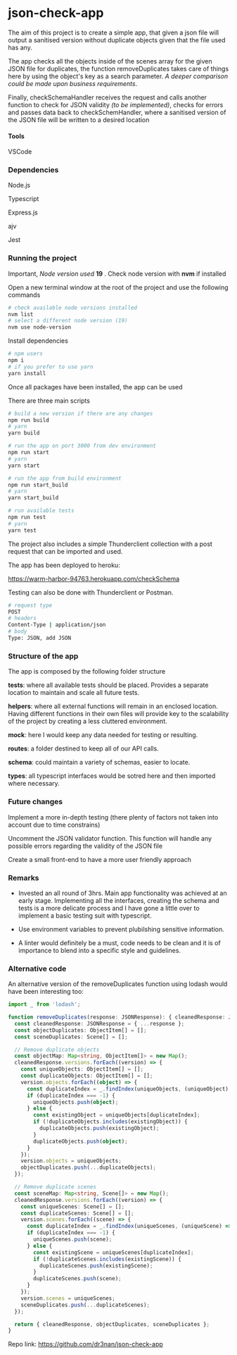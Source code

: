 # json-check-app

The aim of this project is to create a simple app, that given a json file will output a sanitised version without duplicate objects given that the file used has any.

The app checks all the objects inside of the scenes array for the given JSON file for duplicates, the function removeDuplicates takes care of things here by using the object's key as a search parameter. *A deeper comparison could be made upon business requirements*.

Finally, checkSchemaHandler receives the request and calls another function to check for JSON validity *(to be implemented)*, checks for errors and passes data back to checkSchemHandler, where a sanitised version of the JSON file will be written to a desired location

#### Tools

VSCode

### Dependencies

Node.js

Typescript

Express.js

ajv

Jest

### Running the project

Important, *Node version used* **19** . Check node version with **nvm** if installed

Open a new terminal window at the root of the project and use the following commands

```bash
# check available node versions installed
nvm list
# select a different node version (19)
nvm use node-version
```

Install dependencies

```bash
# npm users
npm i
# if you prefer to use yarn
yarn install
```

Once all packages have been installed, the app can be used

There are three main scripts

```bash
# build a new version if there are any changes
npm run build
# yarn
yarn build

# run the app on port 3000 from dev environment
npm run start
# yarn
yarn start

# run the app from build environment
npm run start_build
# yarn
yarn start_build

# run available tests
npm run test
# yarn
yarn test
```

The project also includes a simple Thunderclient collection with a post request that can be imported and used.

The app has been deployed to heroku:

https://warm-harbor-94763.herokuapp.com/checkSchema

Testing can also be done with Thunderclient or Postman.

```bash
# request type
POST
# headers
Content-Type | application/json
# body
Type: JSON, add JSON
```

### Structure of the app

The app is composed by the following folder structure

**tests**: where all available tests should be placed. Provides a separate location to maintain and scale all future tests.

**helpers**: where all external functions will remain in an enclosed location. Having different functions in their own files will provide key to the scalability of the project by creating a less cluttered environment.

**mock**: here I would keep any data needed for testing or resulting.

**routes**: a folder destined to keep all of our API calls.

**schema**: could maintain a variety of schemas, easier to locate.

**types**: all typescript interfaces would be sotred here and then imported where necessary.

### Future changes

Implement a more in-depth testing (there plenty of factors not taken into account due to time constrains)

Uncomment the JSON validator function. This function will handle any possible errors regarding the validity of the JSON file

Create a small front-end to have a more user friendly approach

### Remarks

- Invested an all round of 3hrs. Main app functionality was achieved at an early stage. Implementing all the interfaces, creating the schema and tests is a more delicate process and I have gone a little over to implement a basic testing suit with typescript.

- Use environment variables to prevent plubilshing sensitive information.

- A linter would definitely be a must, code needs to be clean and it is of importance to blend into a specific style and guidelines.

### Alternative code

An alternative version of the removeDuplicates function using lodash would have been interesting too:
```typescript
import _ from 'lodash';

function removeDuplicates(response: JSONResponse): { cleanedResponse: JSONResponse; objectDuplicates: ObjectItem[]; sceneDuplicates: Scene[] } {
  const cleanedResponse: JSONResponse = { ...response };
  const objectDuplicates: ObjectItem[] = [];
  const sceneDuplicates: Scene[] = [];

  // Remove duplicate objects
  const objectMap: Map<string, ObjectItem[]> = new Map();
  cleanedResponse.versions.forEach((version) => {
    const uniqueObjects: ObjectItem[] = [];
    const duplicateObjects: ObjectItem[] = [];
    version.objects.forEach((object) => {
      const duplicateIndex = _.findIndex(uniqueObjects, (uniqueObject) => _.isEqual(uniqueObject, object));
      if (duplicateIndex === -1) {
        uniqueObjects.push(object);
      } else {
        const existingObject = uniqueObjects[duplicateIndex];
        if (!duplicateObjects.includes(existingObject)) {
          duplicateObjects.push(existingObject);
        }
        duplicateObjects.push(object);
      }
    });
    version.objects = uniqueObjects;
    objectDuplicates.push(...duplicateObjects);
  });

  // Remove duplicate scenes
  const sceneMap: Map<string, Scene[]> = new Map();
  cleanedResponse.versions.forEach((version) => {
    const uniqueScenes: Scene[] = [];
    const duplicateScenes: Scene[] = [];
    version.scenes.forEach((scene) => {
      const duplicateIndex = _.findIndex(uniqueScenes, (uniqueScene) => _.isEqual(uniqueScene, scene));
      if (duplicateIndex === -1) {
        uniqueScenes.push(scene);
      } else {
        const existingScene = uniqueScenes[duplicateIndex];
        if (!duplicateScenes.includes(existingScene)) {
          duplicateScenes.push(existingScene);
        }
        duplicateScenes.push(scene);
      }
    });
    version.scenes = uniqueScenes;
    sceneDuplicates.push(...duplicateScenes);
  });

  return { cleanedResponse, objectDuplicates, sceneDuplicates };
}
```

Repo link: https://github.com/dr3nan/json-check-app
